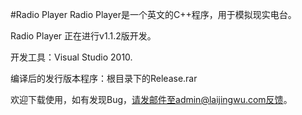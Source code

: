 #Radio Player
Radio Player是一个英文的C++程序，用于模拟现实电台。

Radio Player 正在进行v1.1.2版开发。

开发工具：Visual Studio 2010.

编译后的发行版本程序：根目录下的Release.rar

欢迎下载使用，如有发现Bug，请发邮件至admin@laijingwu.com反馈。